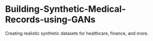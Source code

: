 # Building-Synthetic-Medical-Records-using-GANs
Creating realistic synthetic datasets for healthcare, finance, and more.

